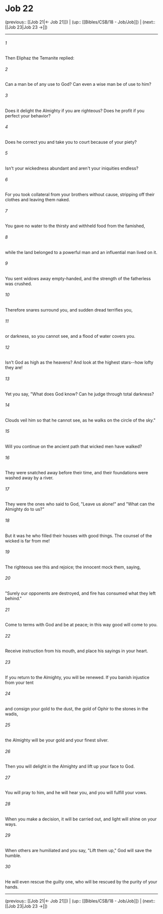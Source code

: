 # Job 22

(previous:: [[Job 21|← Job 21]]) | (up:: [[Bibles/CSB/18 - Job/Job]]) | (next:: [[Job 23|Job 23 →]])

***


###### 1 
Then Eliphaz the Temanite replied: 

###### 2 
Can a man be of any use to God? Can even a wise man be of use to him? 

###### 3 
Does it delight the Almighty if you are righteous? Does he profit if you perfect your behavior? 

###### 4 
Does he correct you and take you to court because of your piety? 

###### 5 
Isn't your wickedness abundant and aren't your iniquities endless? 

###### 6 
For you took collateral from your brothers without cause, stripping off their clothes and leaving them naked. 

###### 7 
You gave no water to the thirsty and withheld food from the famished, 

###### 8 
while the land belonged to a powerful man and an influential man lived on it. 

###### 9 
You sent widows away empty-handed, and the strength of the fatherless was crushed. 

###### 10 
Therefore snares surround you, and sudden dread terrifies you, 

###### 11 
or darkness, so you cannot see, and a flood of water covers you. 

###### 12 
Isn't God as high as the heavens? And look at the highest stars--how lofty they are! 

###### 13 
Yet you say, "What does God know? Can he judge through total darkness? 

###### 14 
Clouds veil him so that he cannot see, as he walks on the circle of the sky." 

###### 15 
Will you continue on the ancient path that wicked men have walked? 

###### 16 
They were snatched away before their time, and their foundations were washed away by a river. 

###### 17 
They were the ones who said to God, "Leave us alone!" and "What can the Almighty do to us?" 

###### 18 
But it was he who filled their houses with good things. The counsel of the wicked is far from me! 

###### 19 
The righteous see this and rejoice; the innocent mock them, saying, 

###### 20 
"Surely our opponents are destroyed, and fire has consumed what they left behind." 

###### 21 
Come to terms with God and be at peace; in this way good will come to you. 

###### 22 
Receive instruction from his mouth, and place his sayings in your heart. 

###### 23 
If you return to the Almighty, you will be renewed. If you banish injustice from your tent 

###### 24 
and consign your gold to the dust, the gold of Ophir to the stones in the wadis, 

###### 25 
the Almighty will be your gold and your finest silver. 

###### 26 
Then you will delight in the Almighty and lift up your face to God. 

###### 27 
You will pray to him, and he will hear you, and you will fulfill your vows. 

###### 28 
When you make a decision, it will be carried out, and light will shine on your ways. 

###### 29 
When others are humiliated and you say, "Lift them up," God will save the humble. 

###### 30 
He will even rescue the guilty one, who will be rescued by the purity of your hands.

***

(previous:: [[Job 21|← Job 21]]) | (up:: [[Bibles/CSB/18 - Job/Job]]) | (next:: [[Job 23|Job 23 →]])
